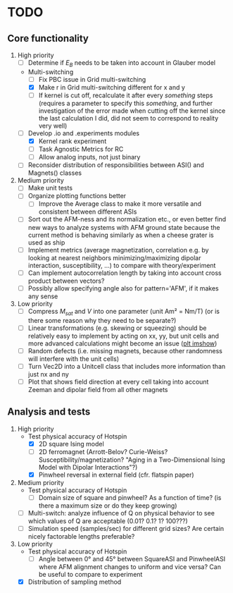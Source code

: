 # TODO

## Core functionality

1. High priority
    - [ ] Determine if $E_B$ needs to be taken into account in Glauber model
    - Multi-switching
        - [ ] Fix PBC issue in Grid multi-switching
        - [x] Make r in Grid multi-switching different for x and y
        - [ ] If kernel is cut off, recalculate it after every *something* steps (requires a parameter to specify this *something*, and further investigation of the error made when cutting off the kernel since the last calculation I did, did not seem to correspond to reality very well)

    - [ ] Develop .io and .experiments modules
        - [x] Kernel rank experiment
        - [ ] Task Agnostic Metrics for RC
        - [ ] Allow analog inputs, not just binary

    - [ ] Reconsider distribution of responsibilities between ASI() and Magnets() classes

2. Medium priority
    - [ ] Make unit tests
    - [ ] Organize plotting functions better
        - [ ] Improve the Average class to make it more versatile and consistent between different ASIs
    - [ ] Sort out the AFM-ness and its normalization etc., or even better find new ways to analyze systems with AFM ground state because the current method is behaving similarly as when a cheese grater is used as ship
    - [ ] Implement metrics (average magnetization, correlation e.g. by looking at nearest neighbors minimizing/maximizing dipolar interaction, susceptibility, ...) to compare with theory/experiment
    - [ ] Can implement autocorrelation length by taking into account cross product between vectors?
    - [ ] Possibly allow specifying angle also for pattern='AFM', if it makes any sense

3. Low priority
    - [ ] Compress $M_{sat}$ and $V$ into one parameter (unit Am² = Nm/T) (or is there some reason why they need to be separate?)
    - [ ] Linear transformations (e.g. skewing or squeezing) should be relatively easy to implement by acting on xx, yy, but unit cells and more advanced calculations might become an issue ([plt imshow](https://matplotlib.org/stable/gallery/images_contours_and_fields/affine_image.html "Affine transform of an image for skewed geometries"))
    - [ ] Random defects (i.e. missing magnets, because other randomness will interfere with the unit cells)
    - [ ] Turn Vec2D into a Unitcell class that includes more information than just nx and ny
    - [ ] Plot that shows field direction at every cell taking into account Zeeman and dipolar field from all other magnets

## Analysis and tests

1. High priority
    - Test physical accuracy of Hotspin
        - [x] 2D square Ising model
        - [ ] 2D ferromagnet (Arrott-Belov? Curie-Weiss? Susceptibility/magnetization? "Aging in a Two-Dimensional Ising Model with Dipolar Interactions"?)
        - [x] Pinwheel reversal in external field (cfr. flatspin paper)

2. Medium priority
    - Test physical accuracy of Hotspin
        - [ ] Domain size of square and pinwheel? As a function of time? (is there a maximum size or do they keep growing)
    - [ ] Multi-switch: analyze influence of Q on physical behavior to see which values of Q are acceptable (0.01? 0.1? 1? 100???)
    - [ ] Simulation speed (samples/sec) for different grid sizes? Are certain nicely factorable lengths preferable?

3. Low priority
    - Test physical accuracy of Hotspin
        - [ ] Angle between 0° and 45° between SquareASI and PinwheelASI where AFM alignment changes to uniform and vice versa? Can be useful to compare to experiment
    - [x] Distribution of sampling method

